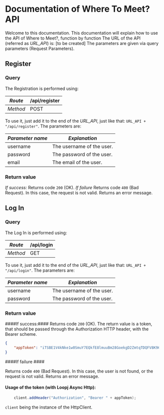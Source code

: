 ﻿# Documentation of Where To Meet? API #

Welcome to this documentation.
This documentation will explain how to use the API of Where to Meet?, function by function
The URL of the API (referred as *URL_API*) is: [to be created]
The parameters are given via query parameters (Request Parameters).

## Register ##
### Query ###
The Registration is performed using:

| *Route*  | /api/register|
|----------|--------------|
| *Method* | POST         |

To use it, just add it to the end of the *URL_API*, just like that: `URL_API + "/api/register"`.
The parameters are:

| *Parameter name*|  *Explanation*            |
|-----------------|---------------------------|
| username        | The username of the user. |
| password        | The password of the user. |
| email           | The email of the user.    |

### Return value ###
*If success:*
Returns code `200` (OK).
*If failure*
Returns code `400` (Bad Request). In this case, the request is not valid.
Returns an error message.

## Log In ##
### Query ###
The Log In is performed using:

| *Route*  | /api/login |
|----------|------------|
| *Method* | GET        |

To use it, just add it to the end of the *URL_API*, just like that: `URL_API + "/api/login"`.
The parameters are:

| *Parameter name*|  *Explanation*            |
|-----------------|---------------------------|
| username        | The username of the user. |
| password        | The password of the user. |

### Return value ###
####If success:####
Returns code `200` (OK).
The return value is a token, that should be passed through the Authorization HTTP header, with the Bearer scheme.

```json
{
	"appToken": "iTSBE1V4kNke1w0SmuY7EQkfE8lmuuBm28GoekgD2ZmtqTDQFV8K96gccfoYqmcTxT6rs0JDj5THq5oNXMARA8jRgEvwYN7D1F9"
}

```

####If failure ####

Returns code `400` (Bad Request). In this case, the user is not found, or the request is not valid.
Returns an error message.

#### Usage of the token (with Loopj Async Http): ####

```java
    client.addHeader("Authorization", "Bearer " + appToken);
```
`client` being the instance of the HttpClient.

